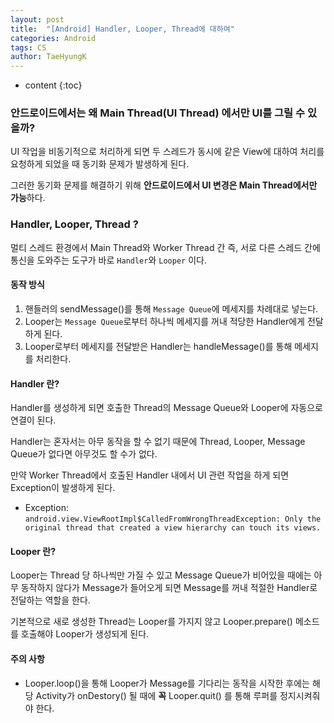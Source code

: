 ```yaml
---
layout: post
title:  "[Android] Handler, Looper, Thread에 대하여"
categories: Android
tags: CS
author: TaeHyungK
---
```


* content
{:toc}

### 안드로이드에서는 왜 Main Thread(UI Thread) 에서만 UI를 그릴 수 있을까?

UI 작업을 비동기적으로 처리하게 되면 두 스레드가 동시에 같은 View에 대하여 처리를 요청하게 되었을 때 동기화 문제가 발생하게 된다.

그러한 동기화 문제를 해결하기 위해 **안드로이드에서 UI 변경은 Main Thread에서만 가능**하다.


### Handler, Looper, Thread ?

멀티 스레드 환경에서 Main Thread와 Worker Thread 간 즉, 서로 다른 스레드 간에 통신을 도와주는 도구가 바로 `Handler`와 `Looper` 이다.







#### 동작 방식

1. 핸들러의 sendMessage()를 통해 `Message Queue`에 메세지를 차례대로 넣는다.
2. Looper는 `Message Queue`로부터 하나씩 메세지를 꺼내 적당한 Handler에게 전달하게 된다.
3. Looper로부터 메세지를 전달받은 Handler는 handleMessage()를 통해 메세지를 처리한다.

#### Handler 란?

Handler를 생성하게 되면 호출한 Thread의 Message Queue와 Looper에 자동으로 연결이 된다.

Handler는 혼자서는 아무 동작을 할 수 없기 때문에 Thread, Looper, Message Queue가 없다면 아무것도 할 수가 없다.

만약 Worker Thread에서 호출된 Handler 내에서 UI 관련 작업을 하게 되면 Exception이 발생하게 된다.
- Exception: `android.view.ViewRootImpl$CalledFromWrongThreadException: Only the original thread that created a view hierarchy can touch its views.`

#### Looper 란?

Looper는 Thread 당 하나씩만 가질 수 있고 Message Queue가 비어있을 때에는 아무 동작하지 않다가 Message가 들어오게 되면 Message를 꺼내 적절한 Handler로 전달하는 역할을 한다.

기본적으로 새로 생성한 Thread는 Looper를 가지지 않고 Looper.prepare() 메소드를 호출해야 Looper가 생성되게 된다.

#### 주의 사항

- Looper.loop()을 통해 Looper가 Message를 기다리는 동작을 시작한 후에는 해당 Activity가 onDestory() 될 때에 **꼭** Looper.quit() 를 통해 루퍼를 정지시켜줘야 한다.

  